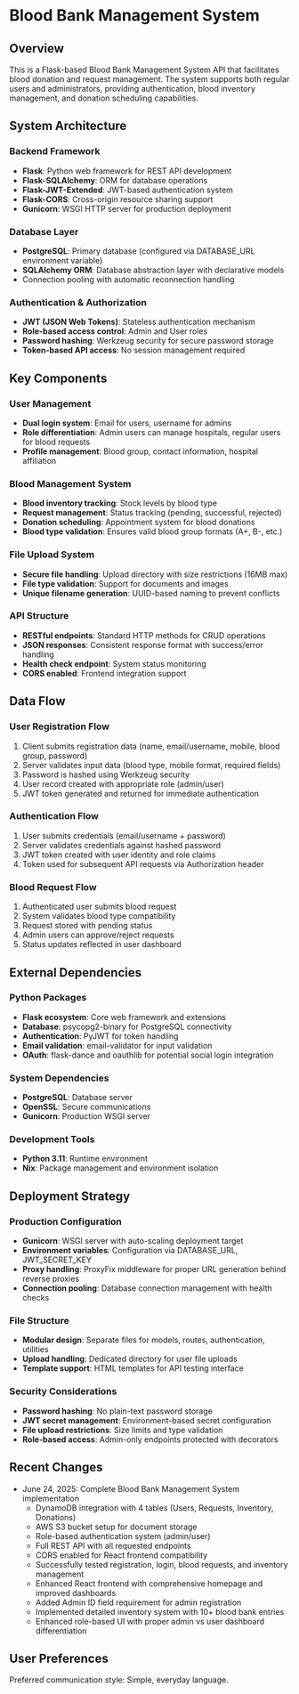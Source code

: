 # Blood Bank Management System

## Overview

This is a Flask-based Blood Bank Management System API that facilitates blood donation and request management. The system supports both regular users and administrators, providing authentication, blood inventory management, and donation scheduling capabilities.

## System Architecture

### Backend Framework
- **Flask**: Python web framework for REST API development
- **Flask-SQLAlchemy**: ORM for database operations
- **Flask-JWT-Extended**: JWT-based authentication system
- **Flask-CORS**: Cross-origin resource sharing support
- **Gunicorn**: WSGI HTTP server for production deployment

### Database Layer
- **PostgreSQL**: Primary database (configured via DATABASE_URL environment variable)
- **SQLAlchemy ORM**: Database abstraction layer with declarative models
- Connection pooling with automatic reconnection handling

### Authentication & Authorization
- **JWT (JSON Web Tokens)**: Stateless authentication mechanism
- **Role-based access control**: Admin and User roles
- **Password hashing**: Werkzeug security for secure password storage
- **Token-based API access**: No session management required

## Key Components

### User Management
- **Dual login system**: Email for users, username for admins
- **Role differentiation**: Admin users can manage hospitals, regular users for blood requests
- **Profile management**: Blood group, contact information, hospital affiliation

### Blood Management System
- **Blood inventory tracking**: Stock levels by blood type
- **Request management**: Status tracking (pending, successful, rejected)
- **Donation scheduling**: Appointment system for blood donations
- **Blood type validation**: Ensures valid blood group formats (A+, B-, etc.)

### File Upload System
- **Secure file handling**: Upload directory with size restrictions (16MB max)
- **File type validation**: Support for documents and images
- **Unique filename generation**: UUID-based naming to prevent conflicts

### API Structure
- **RESTful endpoints**: Standard HTTP methods for CRUD operations
- **JSON responses**: Consistent response format with success/error handling
- **Health check endpoint**: System status monitoring
- **CORS enabled**: Frontend integration support

## Data Flow

### User Registration Flow
1. Client submits registration data (name, email/username, mobile, blood group, password)
2. Server validates input data (blood type, mobile format, required fields)
3. Password is hashed using Werkzeug security
4. User record created with appropriate role (admin/user)
5. JWT token generated and returned for immediate authentication

### Authentication Flow
1. User submits credentials (email/username + password)
2. Server validates credentials against hashed password
3. JWT token created with user identity and role claims
4. Token used for subsequent API requests via Authorization header

### Blood Request Flow
1. Authenticated user submits blood request
2. System validates blood type compatibility
3. Request stored with pending status
4. Admin users can approve/reject requests
5. Status updates reflected in user dashboard

## External Dependencies

### Python Packages
- **Flask ecosystem**: Core web framework and extensions
- **Database**: psycopg2-binary for PostgreSQL connectivity
- **Authentication**: PyJWT for token handling
- **Email validation**: email-validator for input validation
- **OAuth**: flask-dance and oauthlib for potential social login integration

### System Dependencies
- **PostgreSQL**: Database server
- **OpenSSL**: Secure communications
- **Gunicorn**: Production WSGI server

### Development Tools
- **Python 3.11**: Runtime environment
- **Nix**: Package management and environment isolation

## Deployment Strategy

### Production Configuration
- **Gunicorn**: WSGI server with auto-scaling deployment target
- **Environment variables**: Configuration via DATABASE_URL, JWT_SECRET_KEY
- **Proxy handling**: ProxyFix middleware for proper URL generation behind reverse proxies
- **Connection pooling**: Database connection management with health checks

### File Structure
- **Modular design**: Separate files for models, routes, authentication, utilities
- **Upload handling**: Dedicated directory for user file uploads
- **Template support**: HTML templates for API testing interface

### Security Considerations
- **Password hashing**: No plain-text password storage
- **JWT secret management**: Environment-based secret configuration
- **File upload restrictions**: Size limits and type validation
- **Role-based access**: Admin-only endpoints protected with decorators

## Recent Changes
- June 24, 2025: Complete Blood Bank Management System implementation
  - DynamoDB integration with 4 tables (Users, Requests, Inventory, Donations)
  - AWS S3 bucket setup for document storage
  - Role-based authentication system (admin/user)
  - Full REST API with all requested endpoints
  - CORS enabled for React frontend compatibility
  - Successfully tested registration, login, blood requests, and inventory management
  - Enhanced React frontend with comprehensive homepage and improved dashboards
  - Added Admin ID field requirement for admin registration
  - Implemented detailed inventory system with 10+ blood bank entries
  - Enhanced role-based UI with proper admin vs user dashboard differentiation

## User Preferences

Preferred communication style: Simple, everyday language.